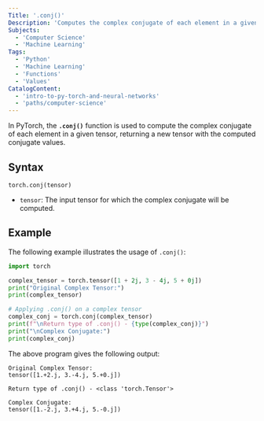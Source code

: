 ```yaml
---
Title: '.conj()'
Description: 'Computes the complex conjugate of each element in a given tensor.'
Subjects:
  - 'Computer Science'
  - 'Machine Learning'
Tags:
  - 'Python'
  - 'Machine Learning'
  - 'Functions'
  - 'Values'
CatalogContent:
  - 'intro-to-py-torch-and-neural-networks'
  - 'paths/computer-science'
---
```


In PyTorch, the **`.conj()`** function is used to compute the complex conjugate of each element in a given tensor, returning a new tensor with the computed conjugate values.

## Syntax

```pseudo
torch.conj(tensor)
```

- `tensor`: The input tensor for which the complex conjugate will be computed.

## Example

The following example illustrates the usage of `.conj()`:

```py
import torch

complex_tensor = torch.tensor([1 + 2j, 3 - 4j, 5 + 0j])
print("Original Complex Tensor:")
print(complex_tensor)

# Applying .conj() on a complex tensor
complex_conj = torch.conj(complex_tensor)
print(f"\nReturn type of .conj() - {type(complex_conj)}")
print("\nComplex Conjugate:")
print(complex_conj)
```

The above program gives the following output:

```shell
Original Complex Tensor:
tensor([1.+2.j, 3.-4.j, 5.+0.j])

Return type of .conj() - <class 'torch.Tensor'>

Complex Conjugate:
tensor([1.-2.j, 3.+4.j, 5.-0.j])
```
